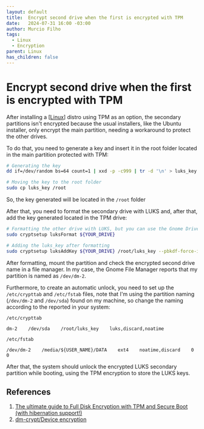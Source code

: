 ```yaml
---
layout: default
title:  Encrypt second drive when the first is encrypted with TPM
date:   2024-07-31 16:00 -03:00
author: Murcio Filho
tags:
  - Linux
  - Encryption
parent: Linux
has_children: false
---
```


# Encrypt second drive when the first is encrypted with TPM

After installing a [[Linux]] distro using TPM as an option, the secondary partitions isn't encrypted because the usual installers, like the Ubuntu installer, only encrypt the main partition, needing a workaround to protect the other drives.

To do that, you need to generate a key and insert it in the root folder located in the main partition protected with TPM:

```bash
# Generating the key
dd if=/dev/random bs=64 count=1 | xxd -p -c999 | tr -d '\n' > luks_key

# Moving the key to the root folder
sudo cp luks_key /root
```

So, the key generated will be located in the ``/root`` folder

After that, you need to format the secondary drive with LUKS and, after that, add the key generated located in the TPM drive:

```bash
# Formatting the other drive with LUKS, but you can use the Gnome Drive Formatter if preferred.
sudo cryptsetup luksFormat ${YOUR_DRIVE}

# Adding the luks_key after formatting
sudo cryptsetup luksAddKey ${YOUR_DRIVE} /root/luks_key --pbkdf-force-iterations=4 --pbkdf-parallel=1
```

After formatting, mount the partition and check the encrypted second drive name in a file manager. In my case, the Gnome File Manager reports that my partition is named as ``/dev/dm-2``.

Furthermore, to create an automatic unlock, you need to set up the ``/etc/crypttab`` and ``/etc/fstab`` files, note that I'm using the partition naming (``/dev/dm-2`` and ``/dev/sda``) found on my machine, so change the naming according to the reported in your system:

``/etc/crypttab``

```
dm-2    /dev/sda    /root/luks_key    luks,discard,noatime
```

``/etc/fstab``

```
/dev/dm-2    /media/${USER_NAME}/DATA    ext4    noatime,discard    0    0
```

After that, the system should unlock the encrypted LUKS secondary partition while booting, using the TPM encryption to store the LUKS keys.

## References

1. [The ultimate guide to Full Disk Encryption with TPM and Secure Boot (with hibernation support!)](https://blastrock.github.io/fde-tpm-sb.html)
2. [dm-crypt/Device encryption](https://wiki.archlinux.org/title/Dm-crypt/Device_encryption)


[//begin]: # "Autogenerated link references for markdown compatibility"
[Linux]: ../Linux "Linux"
[//end]: # "Autogenerated link references"